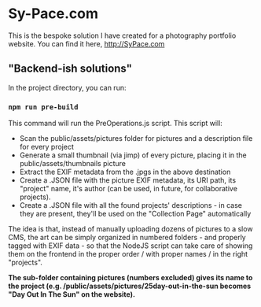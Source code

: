 # Sy-Pace.com

This is the bespoke solution I have created for a photography portfolio website. You can find it here, http://SyPace.com


## "Backend-ish solutions"

In the project directory, you can run:

### `npm run pre-build`

This command will run the PreOperations.js script. 
This script will: 

- Scan the public/assets/pictures folder for pictures and a description file for every project
- Generate a small thumbnail (via jimp) of every picture, placing it in the public/assets/thumbnails picture
- Extract the EXIF metadata from the .jpgs in the above destination
- Create a .JSON file with the picture EXIF metadata, its URI path, its "project" name, it's author (can be used, in future, for collaborative projects).
- Create a .JSON file with all the found projects' descriptions - in case they are present, they'll be used on the "Collection Page" automatically


The idea is that, instead of manually uploading dozens of pictures to a slow CMS, the art can be simply organized in numbered folders - and properly tagged with EXIF data - so that the NodeJS script can take care of showing them on the frontend in the proper order / with proper names / in the right "projects".

**The sub-folder containing pictures (numbers excluded) gives its name to the project (e.g. /public/assets/pictures/25day-out-in-the-sun becomes "Day Out In The Sun" on the website).**
